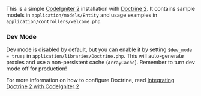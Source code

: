 This is a simple [CodeIgniter 2](http://codeigniter.com/) installation with [Doctrine 2](http://www.doctrine-project.org/). It contains sample models in `application/models/Entity` and usage examples in `application/controllers/welcome.php`.

### Dev Mode
Dev mode is disabled by default, but you can enable it by setting `$dev_mode = true;` in `application/libraries/Doctrine.php`. This will auto-generate proxies and use a non-persistent cache (`ArrayCache`). Remember to turn dev mode off for production!

For more information on how to configure Doctrine, read [Integrating Doctrine 2 with CodeIgniter 2](http://wildlyinaccurate.com/integrating-doctrine-2-with-codeigniter-2)
